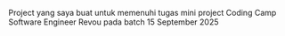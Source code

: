Project yang saya buat untuk memenuhi tugas mini project Coding Camp Software Engineer Revou pada batch 15 September 2025
